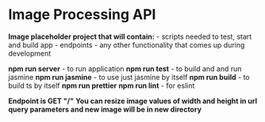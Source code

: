 # Image Processing API

**Image placeholder project that will contain:** - scripts needed to test, start and build app - endpoints - any other functionality that comes up during development

**npm run server** - to run application
**npm run test** - to build and and run jasmine
**npm run jasmine** - to use just jasmine by itself
**npm run build** - to build ts by itself
**npm run prettier**
**npm run lint** - for eslint


**Endpoint is GET "/"**
**You can resize image values of width and height in url query parameters and new image will be in new directory**

